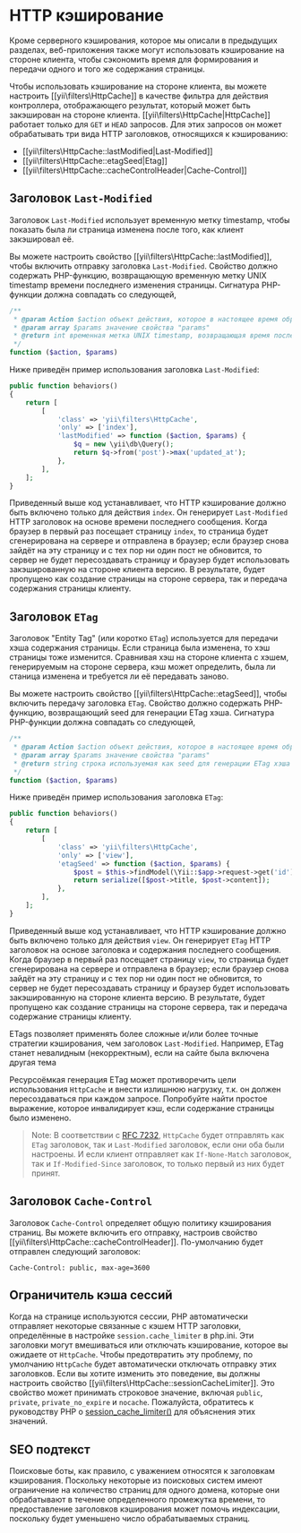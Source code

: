 HTTP кэширование
============

Кроме серверного кэширования, которое мы описали в предыдущих разделах, веб-приложения также могут использовать кэширование на стороне клиента, чтобы сэкономить время для формирования и передачи одного и того же содержания страницы.

Чтобы использовать кэширование на стороне клиента, вы можете настроить [[yii\filters\HttpCache]] в качестве фильтра для действия контроллера, отображающего результат, который может быть закэширован на стороне клиента. [[yii\filters\HttpCache|HttpCache]] работает только для `GET` и `HEAD` запросов. Для этих запросов он может обрабатывать три вида HTTP заголовков, относящихся к кэшированию:

* [[yii\filters\HttpCache::lastModified|Last-Modified]]
* [[yii\filters\HttpCache::etagSeed|Etag]]
* [[yii\filters\HttpCache::cacheControlHeader|Cache-Control]]


## Заголовок `Last-Modified` <span id="last-modified"></span>

Заголовок `Last-Modified` использует временную метку timestamp, чтобы показать была ли страница изменена после того, как клиент закэшировал её.

Вы можете настроить свойство [[yii\filters\HttpCache::lastModified]], чтобы включить отправку заголовка `Last-Modified`. Свойство должно содержать PHP-функцию, возвращающую временную метку UNIX timestamp времени последнего изменения страницы. Сигнатура PHP-функции должна совпадать со следующей,

```php
/**
 * @param Action $action объект действия, которое в настоящее время обрабатывается
 * @param array $params значение свойства "params"
 * @return int временная метка UNIX timestamp, возвращающая время последнего изменения страницы
 */
function ($action, $params)
```

Ниже приведён пример использования заголовка `Last-Modified`:

```php
public function behaviors()
{
    return [
        [
            'class' => 'yii\filters\HttpCache',
            'only' => ['index'],
            'lastModified' => function ($action, $params) {
                $q = new \yii\db\Query();
                return $q->from('post')->max('updated_at');
            },
        ],
    ];
}
```

Приведенный выше код устанавливает, что HTTP кэширование должно быть включено только для действия `index`. Он
генерирует `Last-Modified` HTTP заголовок на основе времени последнего сообщения. Когда браузер в первый раз посещает страницу `index`, то страница будет сгенерирована на сервере и отправлена в браузер; если браузер снова зайдёт на эту страницу и с тех пор ни один пост не обновится, то сервер не будет пересоздавать страницу и браузер будет использовать закэшированную на стороне клиента версию. В результате, будет пропущено как создание страницы на стороне сервера, так и передача содержания страницы клиенту.


## Заголовок `ETag` <span id="etag"></span>

Заголовок "Entity Tag" (или коротко `ETag`) используется для передачи хэша содержания страницы. Если страница была изменена, то хэш страницы тоже изменится. Сравнивая хэш на стороне клиента с хэшем, генерируемым на стороне сервера, кэш может определить, была ли станица изменена и требуется ли её передавать заново.

Вы можете настроить свойство [[yii\filters\HttpCache::etagSeed]], чтобы включить передачу заголовка `ETag`. Свойство должно содержать PHP-функцию, возвращающий seed для генерации ETag хэша. Сигнатура PHP-функции должна совпадать со следующей,

```php
/**
 * @param Action $action объект действия, которое в настоящее время обрабатывается
 * @param array $params значение свойства "params"
 * @return string строка используемая как seed для генерации ETag хэша
 */
function ($action, $params)
```

Ниже приведён пример использования заголовка `ETag`:

```php
public function behaviors()
{
    return [
        [
            'class' => 'yii\filters\HttpCache',
            'only' => ['view'],
            'etagSeed' => function ($action, $params) {
                $post = $this->findModel(\Yii::$app->request->get('id'));
                return serialize([$post->title, $post->content]);
            },
        ],
    ];
}
```

Приведенный выше код устанавливает, что HTTP кэширование должно быть включено только для действия `view`. Он
генерирует `ETag` HTTP заголовок на основе заголовка и содержания последнего сообщения. Когда браузер в первый раз посещает страницу `view`, то страница будет сгенерирована на сервере и отправлена в браузер; если браузер снова зайдёт на эту страницу и с тех пор ни один пост не обновится, то сервер не будет пересоздавать страницу и браузер будет использовать закэшированную на стороне клиента версию. В результате, будет пропущено как создание страницы на стороне сервера, так и передача содержание страницы клиенту.

ETags позволяет применять более сложные и/или более точные стратегии кэширования, чем заголовок `Last-Modified`.
Например, ETag станет невалидным (некорректным), если на сайте была включена другая тема

Ресурсоёмкая генерация ETag может противоречить цели использования `HttpCache` и внести излишнюю нагрузку,
т.к. он должен пересоздаваться при каждом запросе. Попробуйте найти простое выражение, которое инвалидирует кэш, если содержание страницы было изменено.

> Note: В соответствии с [RFC 7232](http://tools.ietf.org/html/rfc7232#section-2.4),
  `HttpCache` будет отправлять как `ETag` заголовок, так и `Last-Modified` заголовок, если они оба были настроены.
  И если клиент отправляет как `If-None-Match` заголовок, так и `If-Modified-Since` заголовок, то только первый из них будет принят.


## Заголовок `Cache-Control` <span id="cache-control"></span>

Заголовок `Cache-Control` определяет общую политику кэширования страниц. Вы можете включить его отправку, настроив свойство [[yii\filters\HttpCache::cacheControlHeader]]. По-умолчанию будет отправлен следующий заголовок:

```
Cache-Control: public, max-age=3600
```

## Ограничитель кэша сессий <span id="session-cache-limiter"></span>

Когда на странице используются сессии, PHP автоматически отправляет некоторые связанные с кэшем HTTP заголовки, определённые в настройке `session.cache_limiter` в php.ini. Эти заголовки могут вмешиваться или отключать кэширование, которое вы ожидаете от `HttpCache`. Чтобы предотвратить эту проблему, по умолчанию `HttpCache` будет автоматически отключать отправку этих заголовков. Если вы хотите изменить это поведение, вы должны настроить свойство [[yii\filters\HttpCache::sessionCacheLimiter]]. Это свойство может принимать строковое значение, включая `public`, `private`, `private_no_expire` и `nocache`. Пожалуйста, обратитесь к руководству PHP о [session_cache_limiter()](https://php.net/manual/en/function.session-cache-limiter.php)
для объяснения этих значений.


## SEO подтекст <span id="seo-implications"></span>

Поисковые боты, как правило, с уважением относятся к заголовкам кэширования. Поскольку некоторые из поисковых систем имеют ограничение на количество страниц для одного домена, которые они обрабатывают в течение определенного промежутка времени, то предоставление заголовков кэширования может помочь индексации, поскольку будет уменьшено число обрабатываемых страниц.
